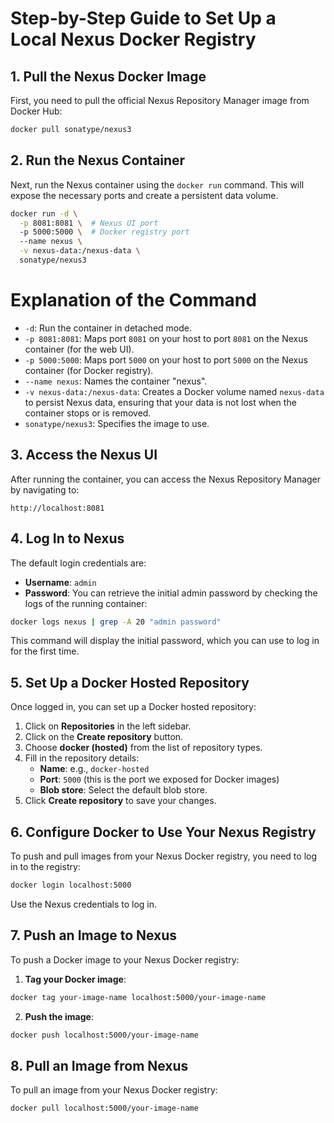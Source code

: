 # Step-by-Step Guide to Set Up a Local Nexus Docker Registry

## 1. **Pull the Nexus Docker Image**

First, you need to pull the official Nexus Repository Manager image from Docker Hub:

```bash
docker pull sonatype/nexus3
```

## 2. **Run the Nexus Container**

Next, run the Nexus container using the `docker run` command. This will expose the necessary ports and create a persistent data volume.

```bash
docker run -d \
  -p 8081:8081 \  # Nexus UI port
  -p 5000:5000 \  # Docker registry port
  --name nexus \
  -v nexus-data:/nexus-data \
  sonatype/nexus3
```

# Explanation of the Command

- `-d`: Run the container in detached mode.
- `-p 8081:8081`: Maps port `8081` on your host to port `8081` on the Nexus container (for the web UI).
- `-p 5000:5000`: Maps port `5000` on your host to port `5000` on the Nexus container (for Docker registry).
- `--name nexus`: Names the container "nexus".
- `-v nexus-data:/nexus-data`: Creates a Docker volume named `nexus-data` to persist Nexus data, ensuring that your data is not lost when the container stops or is removed.
- `sonatype/nexus3`: Specifies the image to use.

## 3. **Access the Nexus UI**

After running the container, you can access the Nexus Repository Manager by navigating to:

```
http://localhost:8081
```

## 4. **Log In to Nexus**

The default login credentials are:
- **Username**: `admin`
- **Password**: You can retrieve the initial admin password by checking the logs of the running container:

```bash
docker logs nexus | grep -A 20 "admin password"
```

This command will display the initial password, which you can use to log in for the first time.

## 5. **Set Up a Docker Hosted Repository**

Once logged in, you can set up a Docker hosted repository:

1. Click on **Repositories** in the left sidebar.
2. Click on the **Create repository** button.
3. Choose **docker (hosted)** from the list of repository types.
4. Fill in the repository details:
   - **Name**: e.g., `docker-hosted`
   - **Port**: `5000` (this is the port we exposed for Docker images)
   - **Blob store**: Select the default blob store.
5. Click **Create repository** to save your changes.

## 6. **Configure Docker to Use Your Nexus Registry**

To push and pull images from your Nexus Docker registry, you need to log in to the registry:

```bash
docker login localhost:5000
```

Use the Nexus credentials to log in.

## 7. **Push an Image to Nexus**

To push a Docker image to your Nexus Docker registry:

1. **Tag your Docker image**:

```bash
docker tag your-image-name localhost:5000/your-image-name
```

2. **Push the image**:

```bash
docker push localhost:5000/your-image-name
```

## 8. **Pull an Image from Nexus**

To pull an image from your Nexus Docker registry:

```bash
docker pull localhost:5000/your-image-name
```